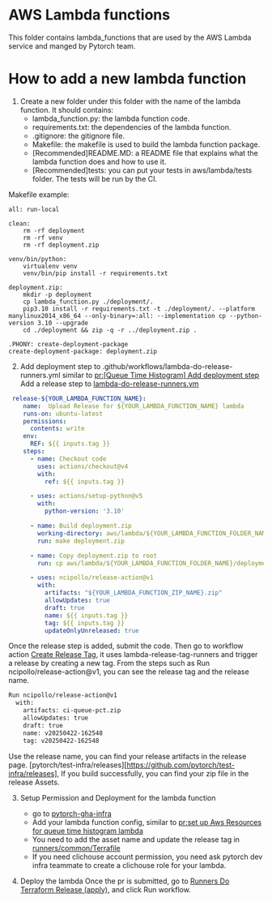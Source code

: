 # AWS Lambda functions
This folder contains lambda_functions that are used by the AWS Lambda service and manged by Pytorch team.


# How to add a new lambda function
1. Create a new folder under this folder with the name of the lambda function. It should contains:
    - lambda_function.py: the lambda function code.
    - requirements.txt: the dependencies of the lambda function.
    - .gitignore: the gitignore file.
    - Makefile: the makefile is used to build the lambda function package.
    - [Recommended]README.MD: a README file that explains what the lambda function does and how to use it.
    - [Recommended]tests: you can put your tests in aws/lambda/tests folder. The tests will be run by the CI.

Makefile example:
```
all: run-local

clean:
    rm -rf deployment
    rm -rf venv
    rm -rf deployment.zip

venv/bin/python:
    virtualenv venv
    venv/bin/pip install -r requirements.txt

deployment.zip:
    mkdir -p deployment
    cp lambda_function.py ./deployment/.
    pip3.10 install -r requirements.txt -t ./deployment/. --platform manylinux2014_x86_64 --only-binary=:all: --implementation cp --python-version 3.10 --upgrade
    cd ./deployment && zip -q -r ../deployment.zip .

.PHONY: create-deployment-package
create-deployment-package: deployment.zip
```

2. Add deployment step to .github/workflows/lambda-do-release-runners.yml
similar to [pr:[Queue Time Histogram] Add deployment step](https://github.com/pytorch/test-infra/pull/6505)
Add a release step to [lambda-do-release-runners.ym](https://github.com/pytorch/test-infra/blob/bde647d78a327030c9b5a87d21fdd28ad5431a63/.github/workflows/lambda-do-release-runners.yml)

```yml
 release-${YOUR_LAMBDA_FUNCTION_NAME}:
    name:  Upload Release for ${YOUR_LAMBDA_FUNCTION_NAME} lambda
    runs-on: ubuntu-latest
    permissions:
      contents: write
    env:
      REF: ${{ inputs.tag }}
    steps:
      - name: Checkout code
        uses: actions/checkout@v4
        with:
          ref: ${{ inputs.tag }}

      - uses: actions/setup-python@v5
        with:
          python-version: '3.10'

      - name: Build deployment.zip
        working-directory: aws/lambda/${YOUR_LAMBDA_FUNCTION_FOLDER_NAME}
        run: make deployment.zip

      - name: Copy deployment.zip to root
        run: cp aws/lambda/${YOUR_LAMBDA_FUNCTION_FOLDER_NAME}/deployment.zip ${YOUR_LAMBDA_FUNCTION_ZIP_NAME}.zip

      - uses: ncipollo/release-action@v1
        with:
          artifacts: "${YOUR_LAMBDA_FUNCTION_ZIP_NAME}.zip"
          allowUpdates: true
          draft: true
          name: ${{ inputs.tag }}
          tag: ${{ inputs.tag }}
          updateOnlyUnreleased: true
```
Once the release step is added, submit the code.
Then go to workflow action [Create Release Tag](https://github.com/pytorch/test-infra/actions/workflows/lambda-release-tag-runners.yml), it uses lambda-release-tag-runners
and trigger a release by creating a new tag.
From the steps such as Run ncipollo/release-action@v1, you can see the release tag and the release name.

```bash
Run ncipollo/release-action@v1
  with:
    artifacts: ci-queue-pct.zip
    allowUpdates: true
    draft: true
    name: v20250422-162548
    tag: v20250422-162548
```
Use the release name, you can find your release artifacts in the release page. [pytorch/test-infra/releases][https://github.com/pytorch/test-infra/releases],
If you build successfully, you can find your zip file in the release Assets.

3. Setup Permission and Deployment for the lambda function
   - go to [pytorch-gha-infra](https://github.com/pytorch-labs/pytorch-gha-infra)
   - Add your lambda function config, similar to [pr:set up Aws Resources for queue time histogram lambda ](https://github.com/pytorch-labs/pytorch-gha-infra/pull/647)
   - You need to add the asset name and update the release tag  in [runners/common/Terrafile](https://github.com/pytorch-labs/pytorch-gha-infra/blob/main/runners/common/Terrafile)
   - If you need clichouse account permission, you need ask pytorch dev infra teammate to create a clichouse role for your lambda.

4. Deploy the lambda
Once the pr is submitted, go to [Runners Do Terraform Release (apply)](https://github.com/pytorch-labs/pytorch-gha-infra/actions/workflows/runners-on-dispatch-release.yml), and click Run workflow.
